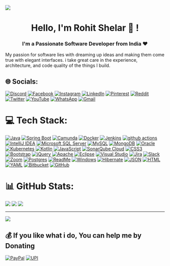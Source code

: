 ![](https://raw.githubusercontent.com/halfrost/halfrost/master/icons/header_.png)

<h1 align="center"> Hello, I'm Rohit Shelar 🦊 ! </h1>

<h3 align="center">I'm a Passionate Software Developer from India ❤</h3>

My passion for software lies with dreaming up ideas and making them come true with elegant interfaces. i take great care in the experience, architecture, and code quality of the things I build.


## 🌐 Socials:
[![Discord](https://img.shields.io/badge/Discord-%237289DA.svg?logo=discord&logoColor=white)](https://discord.gg/SX66rH9DWb)
[![Facebook](https://img.shields.io/badge/Facebook-%231877F2.svg?logo=Facebook&logoColor=white)](https://facebook.com/rohitpshelar)
[![Instagram](https://img.shields.io/badge/Instagram-%23E4405F.svg?logo=Instagram&logoColor=white)](https://instagram.com/rohitpshelar) 
[![LinkedIn](https://img.shields.io/badge/LinkedIn-%230077B5.svg?logo=linkedin&logoColor=white)](https://linkedin.com/in/rohitpshelar) 
[![Pinterest](https://img.shields.io/badge/Pinterest-%23E60023.svg?logo=Pinterest&logoColor=white)](https://pinterest.com/rohitpshelar) 
[![Reddit](https://img.shields.io/badge/Reddit-%23FF4500.svg?logo=Reddit&logoColor=white)](https://reddit.com/user/rohitpshelar) 
[![Twitter](https://img.shields.io/badge/Twitter-%231DA1F2.svg?logo=Twitter&logoColor=white)](https://twitter.com/rohitpshelar) 
[![YouTube](https://img.shields.io/badge/YouTube-%23FF0000.svg?logo=YouTube&logoColor=white)](https://youtube.com/@rohitpshelar) 
[![WhatsApp](https://img.shields.io/badge/WhatsApp-darkgreen?logo=whatsapp&logoColor=white)](http://wa.me/918956185965?text=Hi..)
[![Gmail](https://img.shields.io/badge/Gmail-D14836?logo=gmail&logoColor=white)](https://mail.google.com/mail/?extsrc=mailto&url=mailto%3Arohitpshelar%40gmail.com%3Fsubject%3DGitHub:Hi%26)


# 💻 Tech Stack:
[![Java](https://img.shields.io/badge/Java-%23ED8B00.svg?logo=openjdk&logoColor=white)](#)
[![Spring Boot](https://img.shields.io/badge/Spring_Boot-6DB33F?logo=spring&logoColor=white)](#)
[![Camunda](https://img.shields.io/badge/Camunda-8-orange?logo=camunda&logoColor=white)](#)
[![Docker](https://img.shields.io/badge/Docker-2CA5E0?logo=docker&logoColor=white)](#)
[![Jenkins](https://img.shields.io/badge/Jenkins-white.svg?logo=jenkins&logoColor=black)](#)
[<img alt="github actions" src="https://img.shields.io/badge/-Github_Actions-2088FF?logo=github-actions&logoColor=white" />](#)
[![IntelliJ IDEA](https://img.shields.io/badge/IntelliJ_IDEA-black?logo=intellijidea&logoColor=white)](#)
[![Microsoft SQL Server](https://custom-icon-badges.demolab.com/badge/Microsoft%20SQL%20Server-CC2927?logo=mssqlserver-white&logoColor=white)](#)
[![MySQL](https://img.shields.io/badge/MySql-00758f.svg?logo=mysql&logoColor=white)](#)
[<img alt="MongoDB" src="https://img.shields.io/badge/-MongoDB-13aa52?logo=mongodb&logoColor=white" />](#)
[![Oracle](https://custom-icon-badges.demolab.com/badge/Oracle-F80000?logo=oracle&logoColor=fff)](#)
[![Kubernetes](https://img.shields.io/badge/Kubernetes-326CE5?logo=kubernetes&logoColor=fff)](#)
[![Kotlin](https://img.shields.io/badge/Kotlin-%237F52FF.svg?logo=kotlin&logoColor=white)](#)
[![JavaScript](https://img.shields.io/badge/JavaScript-%23323330.svg?logo=javascript&logoColor=%23F7DF1E)](#)
[![SonarQube Cloud](https://img.shields.io/badge/SonarQube%20Cloud-126ED3?logo=sonarqubecloud&logoColor=fff)](#)
[![CSS3](https://img.shields.io/badge/css-white?logo=css&logoColor=563d7c)](#)
[![Bootstrap](https://img.shields.io/badge/Bootstrap-563d7c.svg?logo=bootstrap&logoColor=white)](#)
[![jQuery](https://img.shields.io/badge/jQuery-white.svg?logo=jquery&logoColor=blue)](#)
[![Apache](https://img.shields.io/badge/Apache-white.svg?logo=apache&logoColor=red)](#)
[![Eclipse](https://img.shields.io/badge/Eclipse-FE7A16.svg?logo=Eclipse&logoColor=white)](#)
[![Visual Studio](https://custom-icon-badges.demolab.com/badge/Visual%20Studio-5C2D91.svg?&logo=visualstudio&logoColor=white)](#)
[![Jira](https://img.shields.io/badge/Jira-0052CC?logo=jira&logoColor=fff)](#)
[![Slack](https://img.shields.io/badge/Slack-4A154B?logo=slack&logoColor=fff)](#)
[![Zoom](https://img.shields.io/badge/Zoom-2D8CFF?logo=zoom&logoColor=white)](#)
[![Postgres](https://img.shields.io/badge/Postgres-%23316192.svg?logo=postgresql&logoColor=white)](#)
[![ReadMe](https://img.shields.io/badge/ReadMe-018EF5?logo=readme&logoColor=fff)](#)
[![Windows](https://custom-icon-badges.demolab.com/badge/Windows-0078D6?logo=windows11&logoColor=white)](#)
[![Hibernate](https://img.shields.io/badge/Hibernate-59666C?logo=hibernate&logoColor=fff)](#)
[![JSON](https://img.shields.io/badge/JSON-000?logo=json&logoColor=fff)](#)
[![HTML](https://img.shields.io/badge/HTML-%23E34F26.svg?logo=html5&logoColor=white)](#)
[![YAML](https://img.shields.io/badge/YAML-CB171E?logo=yaml&logoColor=fff)](#)
[![Bitbucket](https://img.shields.io/badge/Bitbucket-0052CC?logo=bitbucket&logoColor=fff)](#)
[![GitHub](https://img.shields.io/badge/GitHub-%23121011.svg?logo=github&logoColor=white)](#)
  

# 📊 GitHub Stats:
[![](https://github-readme-stats.vercel.app/api?username=rohitpshelar&theme=dark&hide_border=true&include_all_commits=false&count_private=false&border_radius=20&card_width=40)](#)
[![](https://github-readme-streak-stats.herokuapp.com/?user=rohitpshelar&theme=dark&hide_border=true&border_radius=20&card_width=45)](#)
[![](https://github-readme-stats.vercel.app/api/top-langs/?username=rohitpshelar&theme=dark&hide_border=true&include_all_commits=false&count_private=false&layout=compact&border_radius=20&card_width=45)](#)

---
[![](https://visitcount.itsvg.in/api?id=rohitpshelar&icon=0&color=0)](https://visitcount.itsvg.in)

  ## 💰 If you like what i do, You can help me by Donating
  [![PayPal](https://img.shields.io/badge/PayPal-00457C?style=for-the-badge&logo=paypal&logoColor=white)](https://paypal.me/rohitpshelar) 
  [![UPI](https://img.shields.io/badge/UPI-green?style=for-the-badge&logo=googlepay&logoColor=black)](https://github.com/user-attachments/assets/2c7fb4f7-8642-4e83-8e57-577522120e3f)

<!-- Proudly created with GPRM ( https://gprm.itsvg.in ) -->
